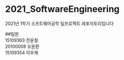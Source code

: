 # 2021_SoftwareEngineering

2021년 1학기 소프트웨어공학 팀프로젝트 레포지토리입니다

##팀원  
15109363 전윤철  
20100008 오윤환  
15109354 이우재  
